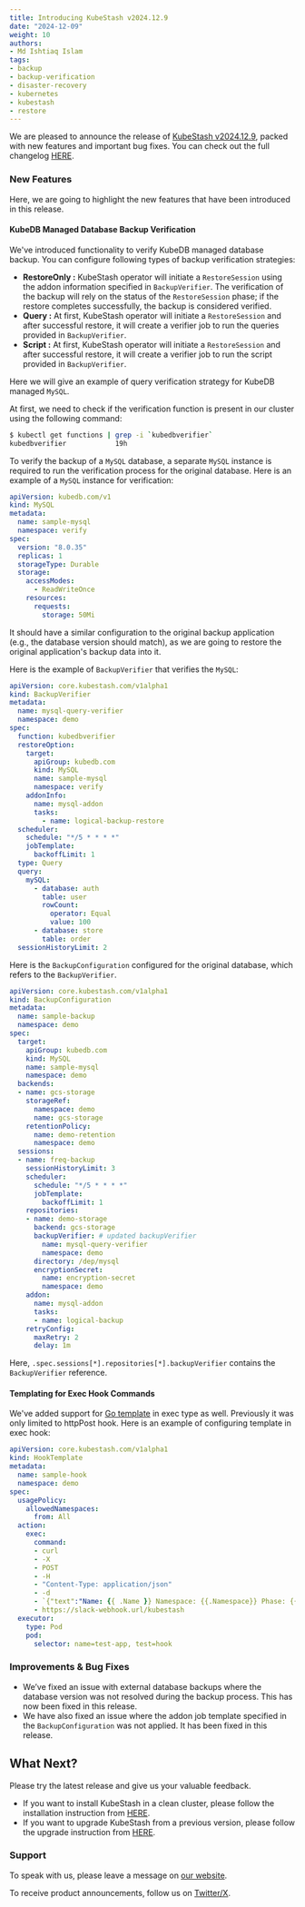 ```yaml
---
title: Introducing KubeStash v2024.12.9
date: "2024-12-09"
weight: 10
authors:
- Md Ishtiaq Islam
tags:
- backup
- backup-verification
- disaster-recovery
- kubernetes
- kubestash
- restore
---
```


We are pleased to announce the release of [KubeStash v2024.12.9](https://kubestash.com/docs/v2024.12.9/setup/), packed with new features and important bug fixes. You can check out the full changelog [HERE](https://github.com/kubestash/CHANGELOG/blob/master/releases/v2024.12.9/README.md).

### New Features

Here, we are going to highlight the new features that have been introduced in this release.

#### KubeDB Managed Database Backup Verification

We've introduced functionality to verify KubeDB managed database backup. You can configure following types of backup verification strategies:

- **RestoreOnly :** KubeStash operator will initiate a `RestoreSession` using the addon information specified in `BackupVerifier`. The verification of the backup will rely on the status of the `RestoreSession` phase; if the restore completes successfully, the backup is considered verified.
- **Query :** At first, KubeStash operator will initiate a `RestoreSession` and after successful restore, it will create a verifier job to run the queries provided in `BackupVerifier`.
- **Script :** At first, KubeStash operator will initiate a `RestoreSession` and after successful restore, it will create a verifier job to run the script provided in `BackupVerifier`.

Here we will give an example of query verification strategy for KubeDB managed `MySQL`.

At first, we need to check if the verification function is present in our cluster using the following command:

```bash
$ kubectl get functions | grep -i `kubedbverifier`
kubedbverifier            19h
```

To verify the backup of a `MySQL` database, a separate `MySQL` instance is required to run the verification process for the original database. Here is an example of a `MySQL` instance for verification:

```yaml
apiVersion: kubedb.com/v1
kind: MySQL
metadata:
  name: sample-mysql
  namespace: verify
spec:
  version: "8.0.35"
  replicas: 1
  storageType: Durable
  storage:
    accessModes:
      - ReadWriteOnce
    resources:
      requests:
        storage: 50Mi
```

It should have a similar configuration to the original backup application (e.g., the database version should match), as we are going to restore the original application's backup data into it.

Here is the example of `BackupVerifier` that verifies the `MySQL`:

```yaml
apiVersion: core.kubestash.com/v1alpha1
kind: BackupVerifier
metadata:
  name: mysql-query-verifier
  namespace: demo
spec:
  function: kubedbverifier
  restoreOption:
    target:
      apiGroup: kubedb.com
      kind: MySQL
      name: sample-mysql
      namespace: verify
    addonInfo:
      name: mysql-addon
      tasks:
        - name: logical-backup-restore
  scheduler:
    schedule: "*/5 * * * *"
    jobTemplate:
      backoffLimit: 1
  type: Query
  query:
    mySQL:
      - database: auth
        table: user
        rowCount:
          operator: Equal
          value: 100
      - database: store
        table: order
  sessionHistoryLimit: 2
```

Here is the `BackupConfiguration` configured for the original database, which refers to the `BackupVerifier`. 

```yaml
apiVersion: core.kubestash.com/v1alpha1
kind: BackupConfiguration
metadata:
  name: sample-backup
  namespace: demo
spec:
  target:
    apiGroup: kubedb.com
    kind: MySQL
    name: sample-mysql
    namespace: demo
  backends:
  - name: gcs-storage
    storageRef:
      namespace: demo
      name: gcs-storage
    retentionPolicy:
      name: demo-retention
      namespace: demo
  sessions:
  - name: freq-backup
    sessionHistoryLimit: 3
    scheduler:
      schedule: "*/5 * * * *"
      jobTemplate:
        backoffLimit: 1
    repositories:
    - name: demo-storage
      backend: gcs-storage
      backupVerifier: # updated backupVerifier
        name: mysql-query-verifier
        namespace: demo
      directory: /dep/mysql
      encryptionSecret:
        name: encryption-secret
        namespace: demo
    addon:
      name: mysql-addon
      tasks:
      - name: logical-backup
    retryConfig:
      maxRetry: 2
      delay: 1m
```

Here, `.spec.sessions[*].repositories[*].backupVerifier` contains the `BackupVerifier` reference. 

#### Templating for Exec Hook Commands

We've added support for [Go template](https://pkg.go.dev/text/template) in exec type as well. Previously it was only limited to httpPost hook. Here is an example of configuring template in exec hook:

```yaml
apiVersion: core.kubestash.com/v1alpha1
kind: HookTemplate
metadata:
  name: sample-hook
  namespace: demo
spec:
  usagePolicy:
    allowedNamespaces:
      from: All
  action:
    exec:
      command:
      - curl
      - -X
      - POST
      - -H
      - "Content-Type: application/json"
      - -d
      - `{"text":"Name: {{ .Name }} Namespace: {{.Namespace}} Phase: {{.Status.Phase}}"}`
      - https://slack-webhook.url/kubestash
  executor:
    type: Pod
    pod:
      selector: name=test-app, test=hook
```


### Improvements & Bug Fixes

- We’ve fixed an issue with external database backups where the database version was not resolved during the backup process. This has now been fixed in this release.
- We have also fixed an issue where the addon job template specified in the `BackupConfiguration` was not applied. It has been fixed in this release.

## What Next?
Please try the latest release and give us your valuable feedback.

- If you want to install KubeStash in a clean cluster, please follow the installation instruction from [HERE](https://kubestash.com/docs/v2024.6.4/setup/install/kubestash/).
- If you want to upgrade KubeStash from a previous version, please follow the upgrade instruction from [HERE](https://kubestash.com/docs/v2024.6.4/setup/upgrade/).

### Support

To speak with us, please leave a message on [our website](https://appscode.com/contact/).

To receive product announcements, follow us on [Twitter/X](https://twitter.com/KubeStash).
